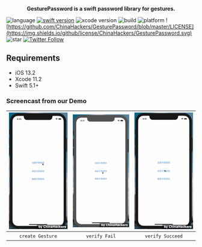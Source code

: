 <p align="center"> <b>GesturePassword is a swift password library for gestures. </b></p>


![language](https://img.shields.io/badge/language-swift-orange.svg)
[![swift version](https://img.shields.io/badge/swift-5.1+-blue.svg?style=flat)](https://developer.apple.com/swift/)
![xcode version](https://img.shields.io/badge/xcode-11.2+-brightgreen.svg)
![build](https://img.shields.io/appveyor/ci/gruntjs/grunt.svg)
![platform](https://img.shields.io/badge/platform-ios-lightgrey.svg)
![https://github.com/ChinaHackers/GesturePassword/blob/master/LICENSE](https://img.shields.io/github/license/ChinaHackers/GesturePassword.svg)
![star](https://img.shields.io/github/stars/ChinaHackers/GesturePassword.svg?style=social&label=Star)
[![Twitter Follow](https://img.shields.io/twitter/follow/LiuChuan_.svg?style=social)](https://twitter.com/LiuChuan_)


## Requirements

- iOS 13.2
- Xcode 11.2
- Swift 5.1+

### Screencast from our Demo

| ![](https://github.com/ChinaHackers/GesturePassword/raw/master/Screencast/Screencast01.gif) | ![](https://github.com/ChinaHackers/GesturePassword/raw/master/Screencast/Screencast02.gif) | ![](https://github.com/ChinaHackers/GesturePassword/raw/master/Screencast/Screencast03.gif) |
| :------------: | :------------: | :------------: |
|  `create Gesture`  |   `verify Fail` |  `verify Succeed`  | 
